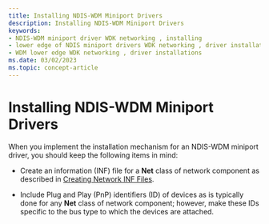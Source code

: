 ```yaml
---
title: Installing NDIS-WDM Miniport Drivers
description: Installing NDIS-WDM Miniport Drivers
keywords:
- NDIS-WDM miniport driver WDK networking , installing
- lower edge of NDIS miniport drivers WDK networking , driver installations
- WDM lower edge WDK networking , driver installations
ms.date: 03/02/2023
ms.topic: concept-article
---
```


# Installing NDIS-WDM Miniport Drivers





When you implement the installation mechanism for an NDIS-WDM miniport driver, you should keep the following items in mind:

-   Create an information (INF) file for a **Net** class of network component as described in [Creating Network INF Files](creating-network-inf-files.md).

-   Include Plug and Play (PnP) identifiers (ID) of devices as is typically done for any **Net** class of network component; however, make these IDs specific to the bus type to which the devices are attached.

 

 





